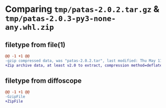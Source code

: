 # Comparing `tmp/patas-2.0.2.tar.gz` & `tmp/patas-2.0.3-py3-none-any.whl.zip`

## filetype from file(1)

```diff
@@ -1 +1 @@
-gzip compressed data, was "patas-2.0.2.tar", last modified: Thu May 11 19:53:36 2023, max compression
+Zip archive data, at least v2.0 to extract, compression method=deflate
```

## filetype from diffoscope

```diff
@@ -1 +1 @@
-GzipFile
+ZipFile
```

